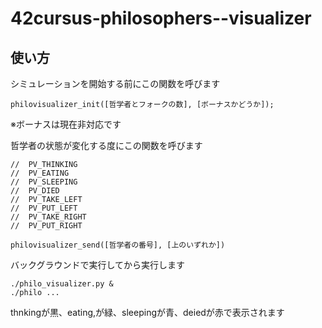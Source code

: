 # 42cursus-philosophers--visualizer

## 使い方

シミュレーションを開始する前にこの関数を呼びます
```
philovisualizer_init([哲学者とフォークの数], [ボーナスかどうか]);
```
※ボーナスは現在非対応です

哲学者の状態が変化する度にこの関数を呼びます
```
//	PV_THINKING
//	PV_EATING
//	PV_SLEEPING
//	PV_DIED
//	PV_TAKE_LEFT
//	PV_PUT_LEFT
//	PV_TAKE_RIGHT
//	PV_PUT_RIGHT

philovisualizer_send([哲学者の番号], [上のいずれか])
```

バックグラウンドで実行してから実行します
```
./philo_visualizer.py &
./philo ...
```

thnkingが黒、eating,が緑、sleepingが青、deiedが赤で表示されます
